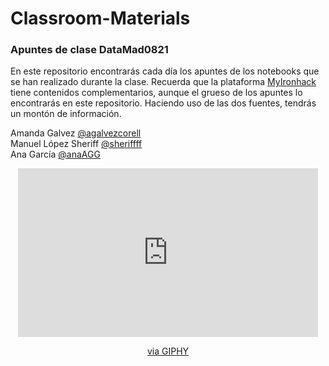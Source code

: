 # Classroom-Materials
### Apuntes de clase DataMad0821

En este repositorio encontrarás cada día los apuntes de los notebooks que se han realizado durante la clase. 
Recuerda que la plataforma [MyIronhack](https://my.ironhack.com/lms/courses/course-v1:IRONHACK+DAFT+202108_MAD) tiene contenidos complementarios, aunque el grueso de los apuntes lo encontrarás en este repositorio. Haciendo uso de las dos fuentes, tendrás un montón de información.


Amanda Galvez [@agalvezcorell](https://github.com/agalvezcorell)      
Manuel López Sheriff [@sheriffff](https://github.com/sheriffff)      
Ana García [@anaAGG](https://github.com/anaAGG)         

<center><iframe src="https://giphy.com/embed/mi6DsSSNKDbUY" width="480" height="270" frameBorder="0" class="giphy-embed" allowFullScreen></iframe><p><a href="https://giphy.com/gifs/space-rocket-mi6DsSSNKDbUY">via GIPHY</a></p></center>